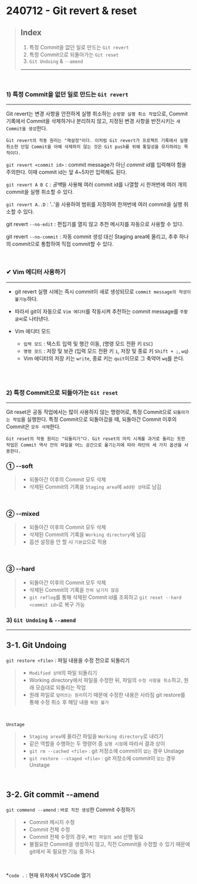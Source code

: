 # 240712 - Git revert & reset
> ## Index
> 
> 1) 특정 Commit을 없던 일로 만드는 `Git revert`
> 2) 특정 Commit으로 되돌아가는 `Git reset`
> 3) `Git Undoing` & `--amend`
> ---

<br>

### 1) 특정 Commit을 없던 일로 만드는 `Git revert`
---
Git revert는 변경 사항을 안전하게 실행 취소하는 `순방향 실행 취소 작업`으로, Commit 기록에서 Commit을 삭제하거나 분리하지 않고, 지정된 변경 사항을 반전시키는 `새 Commit을 생성`한다.
```
Git revert의 작동 원리는 "재설정"이다. 이처럼 Git revert가 프로젝트 기록에서 실행 취소한 단일 Commit을 아예 삭제하지 않는 것은 Git push를 위해 통일성을 유지하려는 목적이다.
```

`git revert <commit id>` : commit message가 아닌 *commit id*를 입력해야 함을 주의한다. 이때 commit id는 앞 4~5자만 입력해도 된다.

`git revert A B C` : *공백*을 사용해 여러 commit id를 나열할 시 한꺼번에 여러 개의 commit을 실행 취소할 수 있다.

`git revert A..D` : '..'을 사용하여 범위를 지정하여 한꺼번에 여러 commit을 실행 취소할 수 있다.

git revert `--no-edit` : 편집기를 열지 않고 추천 메시지를 자동으로 사용할 수 있다.

git revert `--no-commit` : 자동 commit 생성 대신 Staging area에 올리고, 추후 하나의 commit으로 통합하여 직접 commit할 수 있다.

<br>

### ✔ Vim 에디터 사용하기
---
- git revert 실행 시에는 즉시 commit이 새로 생성되므로 `commit message의 작성이 불가능`하다.

- 따라서 git이 자동으로 `Vim 에디터`를 작동시켜 추천하는 commit message를 `주황 글씨`로 나타낸다.

- Vim 에디터 모드
  - `입력 모드` : 텍스트 입력 및 행간 이동, (명령 모드 전환 키 `ESC`)
  - `명령 모드` : 저장 및 보관 (입력 모드 전환 키 `i`, 저장 및 종료 키 `Shift + ;`, `wq`)
  - Vim 에디터의 저장 키는 `write`, 종료 키는 `quit`이므로 그 축약어 `wq`를 쓴다.

<br>
<br>

### 2) 특정 Commit으로 되돌아가는 `Git reset`
---
Git reset은 공동 작업에서는 많이 사용하지 않는 명령어로, 특정 Commit으로 `되돌아가는 작업`을 실행한다. 특정 Commit으로 되돌아갔을 때, 되돌아간 Commit 이후의 Commit은 `모두 삭제`한다.
```
Git reset의 작동 원리는 "되돌리기"다. Git reset의 마치 시계를 과거로 돌리는 듯한 작업은 Commit 역사 안의 파일을 어느 공간으로 옮기는지에 따라 하단의 세 가지 옵션을 사용한다.
```



### ① --soft
> - 되돌아간 이후의 Commit 모두 삭제
> - 삭제된 Commit의 기록을 `Staging area`에 `add된 상태`로 남김
<br>

### ② --mixed
> - 되돌아간 이후의 Commit 모두 삭제
> - 삭제된 Commit의 기록을 `Working directory`에 남김
> - 옵션 설정을 안 할 시 `기본값`으로 적용
<br>

### ③ --hard
> - 되돌아간 이후의 Commit 모두 삭제
> - 삭제된 Commit의 기록을 `전혀 남기지 않음`
> - `git reflog`를 통해 삭제된 Commit id를 조회하고 `git reset --hard <commit id>`로 복구 가능




### 3) `Git Undoing` & `--amend`
---

## 3-1. Git Undoing
`git restore <file>` : 파일 내용을 수정 전으로 되돌리기
> - `Modified 상태`의 파일 되돌리기
> - Working directory에서 파일을 수정한 뒤, 파일의 `수정 사항을 취소`하고, 원래 모습대로 되돌리는 작업
> - 원래 파일로 `덮어쓰는 원리`이기 때문에 수정한 내용은 사라짐
> git restore를 통해 수정 취소 후 해당 내용 `복원 불가`

<br>

`Unstage`
> - `Staging area`에 올라간 파일을 `Working directory`로 내리기
> - 같은 역할을 수행하는 두 명령어 중 `실행 시점`에 따라서 결과 상이
> - `git rm --cached <file>` : git 저장소에 commit이 `없는` 경우 Unstage
> - `git restore --staged <file>` : git 저장소에 commit이 `있는` 경우 Unstage

<br>

## 3-2. Git commit --amend
`git commend --amend` : `바로 직전 생성`한 Commit 수정하기
> - Commit 메시지 수정
> - Commit 전체 수정
> - Commit 전체 수정의 경우, `빠진 파일의 add` 선행 필요
> - 불필요한 Commit을 생성하지 않고, 직전 Commit을 수정할 수 있기 때문에 git에서 꼭 필요한 기능 중 하나

<br>

*`code .` : 현재 위치에서 VSCode 열기